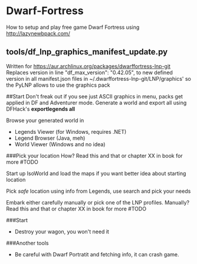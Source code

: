 # Dwarf-Fortress
How to setup and play free game Dwarf Fortress using http://lazynewbpack.com/

## tools/df_lnp_graphics_manifest_update.py
Written for https://aur.archlinux.org/packages/dwarffortress-lnp-git
Replaces version in line "df_max_version": "0.42.05", to new defined version in all manifest.json files in ~/.dwarffortress-lnp-git/LNP/graphics' so the PyLNP allows to use the graphics pack

##Start
Don't freak out if you see just ASCII graphics in menu, packs get applied in DF and Adventurer mode.
Generate a world and export all using DFHack's **exportlegends all**

Browse your generated world in
* Legends Viewer (for Windows, requires .NET)
* Legend Browser (Java, meh)
* World Viewer (Windows and no idea)

###Pick your location
How? Read this and that or chapter XX in book for more #TODO

Start up IsoWorld and load the maps if you want better idea about starting location

Pick *safe* location using info from Legends, use search and pick your needs

Embark either carefully manually or pick one of the LNP profiles.
Manually? Read this and that or chapter XX in book for more #TODO

###Start
* Destroy your wagon, you won't need it

###Another tools
* Be careful with Dwarf Portratit and fetching info, it can crash game.
